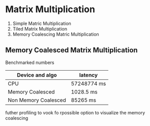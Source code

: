 # Matrix Multiplication
1. Simple Matric Multiplication
2. Tiled Matrix Multiplication
3. Memory Coalescing Matric Multiplication

Memory Coalesced Matrix Multiplication
--------------------------------------

Benchmarked numbers

Device and algo       | latency
----------------      | --------
CPU                   | 57248774 ms
Memory Coalesced      | 1028.5 ms
Non Memory Coalesced  | 85265 ms 

futher profiling to vook fo rpossible option to visualize the memory coalescing